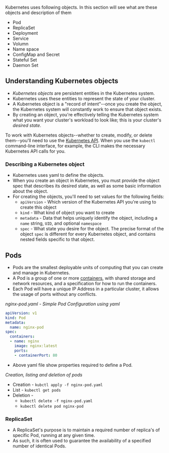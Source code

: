 Kubernetes uses following objects. In this section will see what are these objects and description of them
- Pod
- ReplicaSet
- Deployment
- Service
- Volumn
- Name space
- ConfigMap and Secret
- Stateful Set
- Daemon Set

## Understanding Kubernetes objects[](https://kubernetes.io/docs/concepts/overview/working-with-objects/kubernetes-objects/#kubernetes-objects)

- _Kubernetes objects_ are persistent entities in the Kubernetes system. 
- Kubernetes uses these entities to represent the state of your cluster. 
- A Kubernetes object is a "record of intent"--once you create the object, the Kubernetes system will constantly work to ensure that object exists. 
- By creating an object, you're effectively telling the Kubernetes system what you want your cluster's workload to look like; this is your cluster's _desired state_.

To work with Kubernetes objects--whether to create, modify, or delete them--you'll need to use the [Kubernetes API](https://kubernetes.io/docs/concepts/overview/kubernetes-api/). When you use the `kubectl` command-line interface, for example, the CLI makes the necessary Kubernetes API calls for you.

### Describing a Kubernetes object[](https://kubernetes.io/docs/concepts/overview/working-with-objects/kubernetes-objects/#describing-a-kubernetes-object)

- Kubernetes uses yaml to define the objects. 
- When you create an object in Kubernetes, you must provide the object spec that describes its desired state, as well as some basic information about the object.
- For creating the objects,  you'll need to set values for the following fields:
	-   `apiVersion` - Which version of the Kubernetes API you're using to create this object
	-   `kind` - What kind of object you want to create
	-   `metadata` - Data that helps uniquely identify the object, including a `name` string, `UID`, and optional `namespace`
	-   `spec` - What state you desire for the object. The precise format of the object `spec` is different for every Kubernetes object, and contains nested fields specific to that object.


## Pods

- Pods are the smallest deployable units of computing that you can create and manage in Kubernetes. 
- A Pod is a group of one or more [containers](https://kubernetes.io/docs/concepts/containers/), with shared storage and network resources, and a specification for how to run the containers. 
- Each Pod will have a unique IP Address in a particular cluster, it allows the usage of ports without any conflicts.

*nginx-pod.yaml - Simple Pod Configuration using yaml*
``` yaml
apiVersion: v1
kind: Pod
metadata:
  name: nginx-pod
spec:
  containers:
  - name: nginx
    image: nginx:latest
    ports:
    - containerPort: 80
```

- Above yaml file show properties required to define a Pod.

_Creation, listing and deletion of pods_
- Creation - `kubctl apply -f nginx-pod.yaml`  
- List - `kubectl get pods`
- Deletion - 
	- `kubectl delete -f nginx-pod.yaml`
	- `kubectl delete pod nginx-pod`

### ReplicaSet

- A ReplicaSet's purpose is to maintain a required number of replica's of specific Pod, running at any given time. 
- As such, it is often used to guarantee the availability of a specified number of identical Pods.

